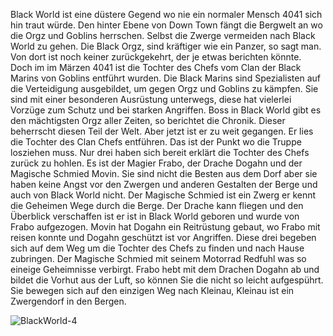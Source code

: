 Black World ist eine düstere Gegend wo nie ein normaler Mensch 4041 sich hin traut
würde. Den hinter Ebene von Down Town fängt die Bergwelt an wo die Orgz und
Goblins herrschen. Selbst die Zwerge vermeiden nach Black World zu gehen. Die Black
Orgz, sind kräftiger wie ein Panzer, so sagt man. Von dort ist noch keiner
zurückgekehrt, der je etwas berichten könnte.
Doch im im Märzen 4041 ist die Tochter des Chefs vom Clan der Black Marins von
Goblins entführt wurden.
Die Black Marins sind Spezialisten auf die Verteidigung ausgebildet, um gegen Orgz
und Goblins zu kämpfen. Sie sind mit einer besonderen Ausrüstung unterwegs, diese
hat vielerlei Vorzüge zum Schutz und bei starken Angriffen. Boss in Black World gibt es
den mächtigsten Orgz aller Zeiten, so berichtet die Chronik. Dieser beherrscht diesen
Teil der Welt. Aber jetzt ist er zu weit gegangen. Er lies die Tochter des Clan Chefs
entführen. Das ist der Punkt wo die Truppe losziehen muss. Nur drei haben sich bereit
erklärt die Tochter des Chefs zurück zu hohlen. Es ist der Magier Frabo, der Drache
Dogahn und der Magische Schmied Movin. Sie sind nicht die Besten aus dem Dorf
aber sie haben keine Angst vor den Zwergen und anderen Gestalten der Berge und
auch von Black World nicht. Der Magische Schmied ist ein Zwerg er kennt die
Geheimen Wege durch die Berge. Der Drache kann fliegen und den Überblick
verschaffen ist er ist in Black World geboren und wurde von Frabo aufgezogen. Movin
hat Dogahn ein Reitrüstung gebaut, wo Frabo mit reisen konnte und Dogahn geschützt
ist vor Angriffen.
Diese drei begeben sich auf dem Weg um die Tochter des Chefs zu finden und nach
Hause zubringen. Der Magische Schmied mit seinem Motorrad Redfuhl was so
eineige Geheimnisse verbirgt. Frabo hebt mit dem Drachen Dogahn ab und bildet die
Vorhut aus der Luft, so können Sie die nicht so leicht aufgespührt. Sie bewegen sich
auf den einzigen Weg nach Kleinau, Kleinau ist ein Zwergendorf in den Bergen.


![BlackWorld-4](https://github.com/andreasfiedler/andreasfiedler/assets/144686125/613560c7-404f-48c8-ac8e-e94b6d40e411)



